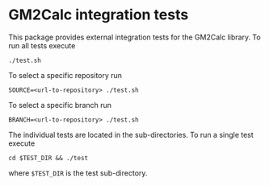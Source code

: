 # GM2Calc integration tests

This package provides external integration tests for the GM2Calc
library.  To run all tests execute

    ./test.sh

To select a specific repository run

    SOURCE=<url-to-repository> ./test.sh

To select a specific branch run

    BRANCH=<url-to-repository> ./test.sh

The individual tests are located in the sub-directories.  To run a
single test execute

    cd $TEST_DIR && ./test

where `$TEST_DIR` is the test sub-directory.
